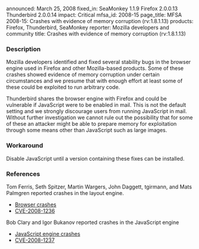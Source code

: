 announced: March 25, 2008
fixed_in: SeaMonkey 1.1.9
          Firefox 2.0.0.13
          Thunderbird 2.0.0.14
impact: Critical
mfsa_id: 2008-15
page_title: MFSA 2008-15: Crashes with evidence of memory corruption (rv:1.8.1.13)
products: Firefox, Thunderbird, SeaMonkey
reporter: Mozilla developers and community
title: Crashes with evidence of memory corruption (rv:1.8.1.13)

<h3>Description</h3>

<p>Mozilla developers identified and fixed several stability bugs in the
browser engine used in Firefox and other Mozilla-based products. Some of
these crashes showed evidence of memory corruption under certain
circumstances and we presume that with enough effort at least some of these
could be exploited to run arbitrary code.</p>

<p class="note">Thunderbird shares the browser engine with Firefox and could
be vulnerable if JavaScript were to be enabled in mail. This is not the
default setting and we strongly discourage users from running JavaScript in
mail. Without further investigation we cannot rule out the possibility that
for some of these an attacker might be able to prepare memory for exploitation
through some means other than JavaScript such as large images.</p>

<h3>Workaround</h3>

<p>Disable JavaScript until a version containing these fixes can be installed.</p>

<h3>References</h3>

<p>Tom Ferris, Seth Spitzer, Martin Wargers, John Daggett, tgirmann, and Mats Palmgren reported crashes in the layout engine.</p>

<ul>
  <li><a href="https://bugzilla.mozilla.org/buglist.cgi?bug_id=345529,328258,405783,399286,415827,384871">Browser crashes</a></li>
  <li><a class="ex-ref" href="http://cve.mitre.org/cgi-bin/cvename.cgi?name=CVE-2008-1236">CVE-2008-1236</a></li>
</ul>

<p>Bob Clary and Igor Bukanov reported crashes in the JavaScript engine</p>

<ul>
  <li><a href="https://bugzilla.mozilla.org/buglist.cgi?bug_id=414755,412926,420880,417377,416354,411025,416705">JavaScript engine crashes</a></li>
  <li><a class="ex-ref" href="http://cve.mitre.org/cgi-bin/cvename.cgi?name=CVE-2008-1237">CVE-2008-1237</a></li>
</ul>



